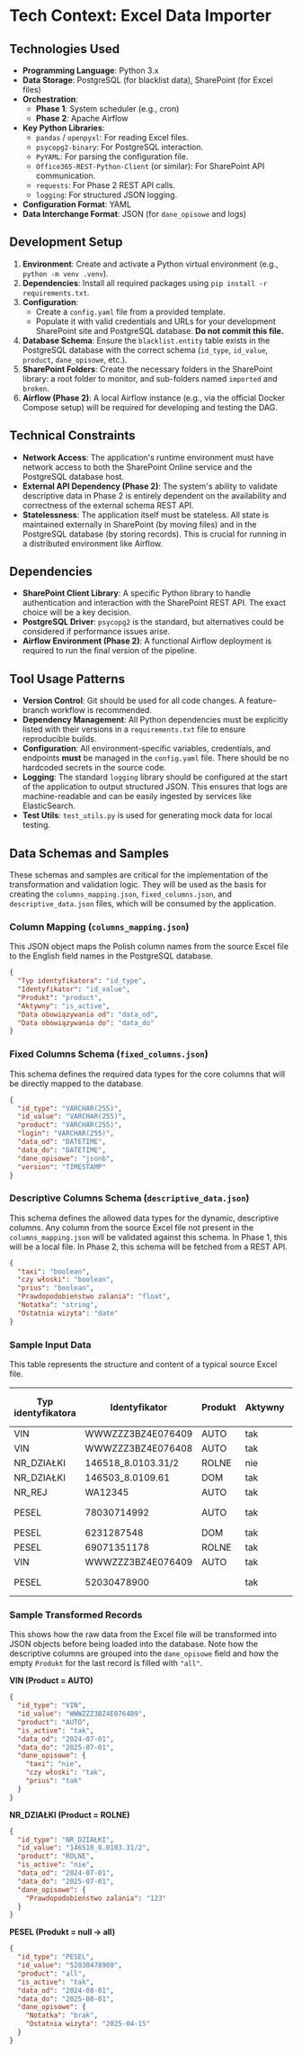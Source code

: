# Tech Context: Excel Data Importer

## Technologies Used
- **Programming Language**: Python 3.x
- **Data Storage**: PostgreSQL (for blacklist data), SharePoint (for Excel files)
- **Orchestration**:
  - **Phase 1**: System scheduler (e.g., cron)
  - **Phase 2**: Apache Airflow
- **Key Python Libraries**:
  - `pandas` / `openpyxl`: For reading Excel files.
  - `psycopg2-binary`: For PostgreSQL interaction.
  - `PyYAML`: For parsing the configuration file.
  - `Office365-REST-Python-Client` (or similar): For SharePoint API communication.
  - `requests`: For Phase 2 REST API calls.
  - `logging`: For structured JSON logging.
- **Configuration Format**: YAML
- **Data Interchange Format**: JSON (for `dane_opisowe` and logs)

## Development Setup
1.  **Environment**: Create and activate a Python virtual environment (e.g., `python -m venv .venv`).
2.  **Dependencies**: Install all required packages using `pip install -r requirements.txt`.
3.  **Configuration**:
    - Create a `config.yaml` file from a provided template.
    - Populate it with valid credentials and URLs for your development SharePoint site and PostgreSQL database. **Do not commit this file.**
4.  **Database Schema**: Ensure the `blacklist.entity` table exists in the PostgreSQL database with the correct schema (`id_type`, `id_value`, `product`, `dane_opisowe`, etc.).
5.  **SharePoint Folders**: Create the necessary folders in the SharePoint library: a root folder to monitor, and sub-folders named `imported` and `broken`.
6.  **Airflow (Phase 2)**: A local Airflow instance (e.g., via the official Docker Compose setup) will be required for developing and testing the DAG.

## Technical Constraints
- **Network Access**: The application's runtime environment must have network access to both the SharePoint Online service and the PostgreSQL database host.
- **External API Dependency (Phase 2)**: The system's ability to validate descriptive data in Phase 2 is entirely dependent on the availability and correctness of the external schema REST API.
- **Statelessness**: The application itself must be stateless. All state is maintained externally in SharePoint (by moving files) and in the PostgreSQL database (by storing records). This is crucial for running in a distributed environment like Airflow.

## Dependencies
- **SharePoint Client Library**: A specific Python library to handle authentication and interaction with the SharePoint REST API. The exact choice will be a key decision.
- **PostgreSQL Driver**: `psycopg2` is the standard, but alternatives could be considered if performance issues arise.
- **Airflow Environment (Phase 2)**: A functional Airflow deployment is required to run the final version of the pipeline.

## Tool Usage Patterns
- **Version Control**: Git should be used for all code changes. A feature-branch workflow is recommended.
- **Dependency Management**: All Python dependencies must be explicitly listed with their versions in a `requirements.txt` file to ensure reproducible builds.
- **Configuration**: All environment-specific variables, credentials, and endpoints **must** be managed in the `config.yaml` file. There should be no hardcoded secrets in the source code.
- **Logging**: The standard `logging` library should be configured at the start of the application to output structured JSON. This ensures that logs are machine-readable and can be easily ingested by services like ElasticSearch.
- **Test Utils**: `test_utils.py` is used for generating mock data for local testing.

## Data Schemas and Samples

These schemas and samples are critical for the implementation of the transformation and validation logic. They will be used as the basis for creating the `columns_mapping.json`, `fixed_columns.json`, and `descriptive_data.json` files, which will be consumed by the application.

### Column Mapping (`columns_mapping.json`)
This JSON object maps the Polish column names from the source Excel file to the English field names in the PostgreSQL database.

```json
{
  "Typ identyfikatora": "id_type",
  "Identyfikator": "id_value",
  "Produkt": "product",
  "Aktywny": "is_active",
  "Data obowiązywania od": "data_od",
  "Data obowiązywania do": "data_do"
}
```

### Fixed Columns Schema (`fixed_columns.json`)
This schema defines the required data types for the core columns that will be directly mapped to the database.

```json
{
  "id_type": "VARCHAR(255)",
  "id_value": "VARCHAR(255)",
  "product": "VARCHAR(255)",
  "login": "VARCHAR(255)",
  "data_od": "DATETIME",
  "data_do": "DATETIME",
  "dane_opisowe": "jsonb",
  "version": "TIMESTAMP"
}
```

### Descriptive Columns Schema (`descriptive_data.json`)
This schema defines the allowed data types for the dynamic, descriptive columns. Any column from the source Excel file not present in the `columns_mapping.json` will be validated against this schema. In Phase 1, this will be a local file. In Phase 2, this schema will be fetched from a REST API.

```json
{
  "taxi": "boolean",
  "czy włoski": "boolean",
  "prius": "boolean",
  "Prawdopodobieństwo zalania": "float",
  "Notatka": "string",
  "Ostatnia wizyta": "date"
}
```

### Sample Input Data
This table represents the structure and content of a typical source Excel file.

| Typ identyfikatora | Identyfikator       | Produkt | Aktywny | Data obowiązywania od | Data obowiązywania do | taxi | czy włoski | prius | Prawdopodobieństwo zalania | Notatka | Ostatnia wizyta |
|--------------------|---------------------|---------|---------|------------------------|------------------------|------|------------|--------|-----------------------------|---------|------------------|
| VIN                | WWWZZZ3BZ4E076409   | AUTO    | tak     | 2024-07-01             | 2025-07-01             | nie  | nie        | nie    |                             |         |                  |
| VIN                | WWWZZZ3BZ4E076408   | AUTO    | tak     | 2024-07-01             | 2025-07-01             | nie  | tak        | tak    |                             |         |                  |
| NR_DZIAŁKI         | 146518_8.0103.31/2  | ROLNE   | nie     | 2024-07-01             | 2025-07-01             |      |            |        | 123                         |         |                  |
| NR_DZIAŁKI         | 146503_8.0109.61    | DOM     | tak     | 2024-07-01             | 2025-07-01             |      |            |        |                             |         |                  |
| NR_REJ             | WA12345             | AUTO    | tak     | 2024-07-01             | 2025-07-01             | tak  | tak        | tak    |                             |         |                  |
| PESEL              | 78030714992         | AUTO    | tak     | 2024-07-01             | 2025-07-01             |      |            |        |                             |         | 2025-07-01       |
| PESEL              | 6231287548          | DOM     | tak     | 2024-07-01             | 2025-07-01             |      |            |        |                             |         |                  |
| PESEL              | 69071351178         | ROLNE   | tak     | 2024-07-01             | 2025-07-01             |      |            |        |                             |         |                  |
| VIN                | WWWZZZ3BZ4E076409   | AUTO    | tak     | 2024-07-01             | 2025-07-01             | tak  | tak        | tak    |                             |         |                  |
| PESEL              | 52030478900         |         | tak     | 2024-08-01             | 2025-08-01             |      |            |        |                             | brak    | 2025-04-15       |

### Sample Transformed Records
This shows how the raw data from the Excel file will be transformed into JSON objects before being loaded into the database. Note how the descriptive columns are grouped into the `dane_opisowe` field and how the empty `Produkt` for the last record is filled with `"all"`.

**VIN (Product = AUTO)**
```json
{
  "id_type": "VIN",
  "id_value": "WWWZZZ3BZ4E076409",
  "product": "AUTO",
  "is_active": "tak",
  "data_od": "2024-07-01",
  "data_do": "2025-07-01",
  "dane_opisowe": {
    "taxi": "nie",
    "czy włoski": "tak",
    "prius": "tak"
  }
}
```

**NR_DZIAŁKI (Product = ROLNE)**
```json
{
  "id_type": "NR_DZIAŁKI",
  "id_value": "146518_8.0103.31/2",
  "product": "ROLNE",
  "is_active": "nie",
  "data_od": "2024-07-01",
  "data_do": "2025-07-01",
  "dane_opisowe": {
    "Prawdopodobieństwo zalania": "123"
  }
}
```

**PESEL (Produkt = null → all)**
```json
{
  "id_type": "PESEL",
  "id_value": "52030478900",
  "product": "all",
  "is_active": "tak",
  "data_od": "2024-08-01",
  "data_do": "2025-08-01",
  "dane_opisowe": {
    "Notatka": "brak",
    "Ostatnia wizyta": "2025-04-15"
  }
}
``` 